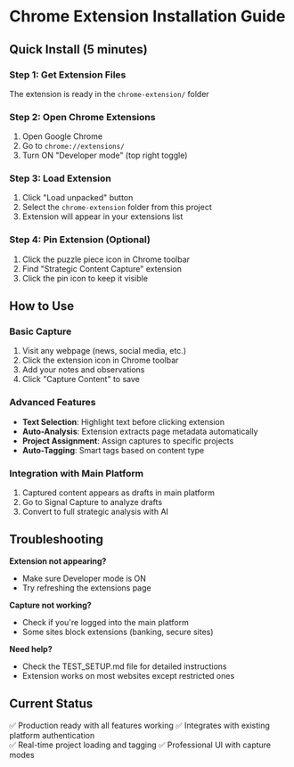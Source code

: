 # Chrome Extension Installation Guide

## Quick Install (5 minutes)

### Step 1: Get Extension Files
The extension is ready in the `chrome-extension/` folder

### Step 2: Open Chrome Extensions
1. Open Google Chrome
2. Go to `chrome://extensions/`
3. Turn ON "Developer mode" (top right toggle)

### Step 3: Load Extension
1. Click "Load unpacked" button
2. Select the `chrome-extension` folder from this project
3. Extension will appear in your extensions list

### Step 4: Pin Extension (Optional)
1. Click the puzzle piece icon in Chrome toolbar
2. Find "Strategic Content Capture" extension
3. Click the pin icon to keep it visible

## How to Use

### Basic Capture
1. Visit any webpage (news, social media, etc.)
2. Click the extension icon in Chrome toolbar
3. Add your notes and observations
4. Click "Capture Content" to save

### Advanced Features
- **Text Selection**: Highlight text before clicking extension
- **Auto-Analysis**: Extension extracts page metadata automatically  
- **Project Assignment**: Assign captures to specific projects
- **Auto-Tagging**: Smart tags based on content type

### Integration with Main Platform
1. Captured content appears as drafts in main platform
2. Go to Signal Capture to analyze drafts
3. Convert to full strategic analysis with AI

## Troubleshooting

**Extension not appearing?**
- Make sure Developer mode is ON
- Try refreshing the extensions page

**Capture not working?**
- Check if you're logged into the main platform
- Some sites block extensions (banking, secure sites)

**Need help?**
- Check the TEST_SETUP.md file for detailed instructions
- Extension works on most websites except restricted ones

## Current Status
✅ Production ready with all features working
✅ Integrates with existing platform authentication  
✅ Real-time project loading and tagging
✅ Professional UI with capture modes
